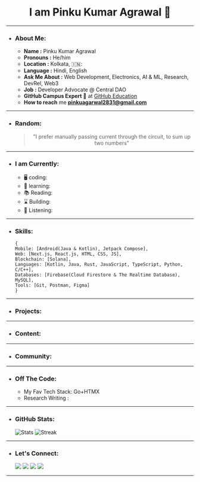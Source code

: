 <div>
 <h1 align="Center">I am Pinku Kumar Agrawal 🔰</h1>
</div>

---
- ### About Me:
  - **Name :** Pinku Kumar Agrawal
  - **Pronouns :** He/him
  - **Location :** Kolkata, 🇮🇳:
  - **Language :** Hindi, English
  - **Ask Me About :** Web Development, Electronics, AI & ML, Research, DevRel, Web3
  - **Job :** Developer Advocate @ Central DAO
  - **GitHub Campus Expert :triangular_flag_on_post:** at <a href="https://githubcampus.expert/">GitHub Education</a>
  - **How to reach** me **pinkuagarwal2831@gmail.com**
 
  <img src=" " align="right">
---
- ### Random:
  <blockquote><p align="center">"I prefer manually passing current through the circuit, to sum up two numbers"</p></blockquote> 
---  
- ### I am Currently:
  - 🖥️ coding:
  - 🌱 learning:
  - 📚 Reading: 
  - ⌛ Building:
  - 🎵 Listening:
---
- ### Skills:
  ```
  {
  Mobile: [Android(Java & Kotlin), Jetpack Compose],
  Web: [Next.js, React.js, HTML, CSS, JS],
  Blockchain: [Solana],
  Languages: [Kotlin, Java, Rust, JavaScript, TypeScript, Python, C/C++],
  Databases: [Firebase(Cloud Firestore & The Realtime Database), MySQL],
  Tools: [Git, Postman, Figma]
  }
  ```
---
- ### Projects:
---
- ### Content:
---
- ### Community:
---
- ### Off The Code:
  - My Fav Tech Stack: Go+HTMX
  - Research Writing : 
---
- ### GitHub Stats:
  ![Stats](https://github-readme-stats.vercel.app/api?username=Pinkuagrawal28&theme=vue-dark&show_icons=true&hide_border=false&count_private=true)
  ![Streak](https://github-readme-streak-stats.herokuapp.com/?user=Pinkuagrawal28&theme=vue-dark&hide_border=false)
---
- ### Let's Connect:
  <a href="https://twitter.com/Pinku_agrawal28"><img src="https://img.shields.io/twitter/follow/:Pinku_agrawal28"></a>
  <a href=""><img src="https://img.shields.io/badge/- Connect : Pinku Agrawal-blue?style=flat-square&logo=Linkedin&logoColor=white"></a>
  <a href=""><img src="https://img.shields.io/badge/My Resume : Read.Cv-000000?style=flat-square&logo=Read.cv"></a>
  <a href=""><img src="https://img.shields.io/badge/My Bento : Pinku Kumar Agrawal-eb3477?style=flat-square&logo=Bento"></a>

---
